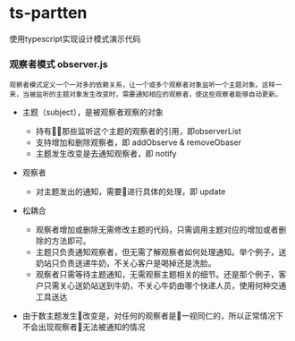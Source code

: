 # ts-partten
使用typescript实现设计模式演示代码

### 观察者模式 observer.js
```
观察者模式定义一个一对多的依赖关系，让一个或多个观察者对象监听一个主题对象。这样一来，当被监听的主题对象发生改变时，需要通知相应的观察者，使这些观察者能够自动更新。
```
- 主题（subject），是被观察者观察的对象
    * 持有那些监听这个主题的观察者的引用，即observerList
    * 支持增加和删除观察者，即 addObserve & removeObaser
    * 主题发生改变是去通知观察者，即 notify
- 观察者
    * 对主题发出的通知，需要进行具体的处理，即 update

- 松耦合
    * 观察者增加或删除无需修改主题的代码，只需调用主题对应的增加或者删除的方法即可。
    * 主题只负责通知观察者，但无需了解观察者如何处理通知。举个例子，送奶站只负责送递牛奶，不关心客户是喝掉还是洗脸。
    * 观察者只需等待主题通知，无需观察主题相关的细节。还是那个例子，客户只需关心送奶站送到牛奶，不关心牛奶由哪个快递人员，使用何种交通工具送达
- 由于数主题发生改变是，对任何的观察者是一视同仁的，所以正常情况下不会出现观察者无法被通知的情况
